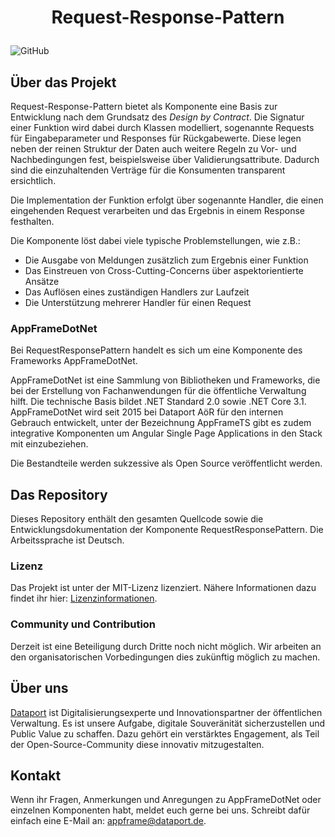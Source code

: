 # <p align="center">Request-Response-Pattern</p>

![GitHub](https://img.shields.io/github/license/Chips100/clr2ts.svg)

## Über das Projekt

Request-Response-Pattern bietet als Komponente eine Basis zur Entwicklung nach dem Grundsatz des *Design by Contract*. Die Signatur einer Funktion wird dabei durch Klassen modelliert, sogenannte Requests für Eingabeparameter und Responses für Rückgabewerte. Diese legen neben der reinen Struktur der Daten auch weitere Regeln zu Vor- und Nachbedingungen fest, beispielsweise über Validierungsattribute. Dadurch sind die einzuhaltenden Verträge für die Konsumenten transparent ersichtlich.

Die Implementation der Funktion erfolgt über sogenannte Handler, die einen eingehenden Request verarbeiten und das Ergebnis in einem Response festhalten. 

Die Komponente löst dabei viele typische Problemstellungen, wie z.B.:
* Die Ausgabe von Meldungen zusätzlich zum Ergebnis einer Funktion
* Das Einstreuen von Cross-Cutting-Concerns über aspektorientierte Ansätze
* Das Auflösen eines zuständigen Handlers zur Laufzeit
* Die Unterstützung mehrerer Handler für einen Request


### AppFrameDotNet

Bei RequestResponsePattern handelt es sich um eine Komponente des Frameworks AppFrameDotNet. 

AppFrameDotNet ist eine Sammlung von Bibliotheken und Frameworks, die bei der Erstellung von Fachanwendungen für die öffentliche Verwaltung hilft. Die technische Basis bildet .NET Standard 2.0 sowie .NET Core 3.1. AppFrameDotNet wird seit 2015 bei Dataport AöR für den internen Gebrauch entwickelt, unter der Bezeichnung AppFrameTS gibt es zudem integrative Komponenten um Angular Single Page Applications  in den Stack mit einzubeziehen.

Die Bestandteile werden sukzessive als Open Source veröffentlicht werden. 

## Das Repository

Dieses Repository enthält den gesamten Quellcode sowie die Entwicklungsdokumentation der Komponente RequestResponsePattern. Die Arbeitssprache ist Deutsch. 

### Lizenz

Das Projekt ist unter der MIT-Lizenz lizenziert. Nähere Informationen dazu findet ihr hier: [Lizenzinformationen](https://github.com/Dataport/appframe-requestresponsepattern-core/blob/main/LICENCE).

### Community und Contribution

Derzeit ist eine Beteiligung durch Dritte noch nicht möglich. Wir arbeiten an den organisatorischen Vorbedingungen dies zukünftig möglich zu machen. 

## Über uns

[Dataport](https://www.dataport.de/) ist Digitalisierungsexperte und Innovationspartner der öffentlichen Verwaltung.  Es ist unsere Aufgabe, digitale Souveränität sicherzustellen und Public Value zu schaffen. Dazu gehört ein verstärktes Engagement, als Teil der Open-Source-Community diese innovativ mitzugestalten.

## Kontakt

Wenn ihr Fragen, Anmerkungen und Anregungen zu AppFrameDotNet oder einzelnen Komponenten habt, meldet euch gerne bei uns. Schreibt dafür einfach eine E-Mail an: [appframe@dataport.de](mailto:appframe@dataport.de).

